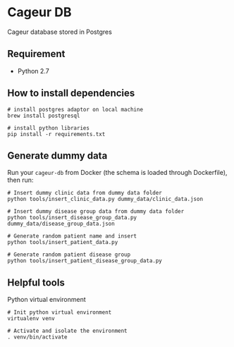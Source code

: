# Cageur DB
Cageur database stored in Postgres

## Requirement
* Python 2.7

## How to install dependencies
```
# install postgres adaptor on local machine
brew install postgresql

# install python libraries
pip install -r requirements.txt
```

## Generate dummy data
Run your `cageur-db` from Docker (the schema is loaded through Dockerfile), then run:
```
# Insert dummy clinic data from dummy data folder
python tools/insert_clinic_data.py dummy_data/clinic_data.json

# Insert dummy disease group data from dummy data folder
python tools/insert_disease_group_data.py dummy_data/disease_group_data.json

# Generate random patient name and insert
python tools/insert_patient_data.py

# Generate random patient disease group
python tools/insert_patient_disease_group_data.py
```

## Helpful tools
Python virtual environment
```
# Init python virtual environment
virtualenv venv

# Activate and isolate the environment
. venv/bin/activate
```
